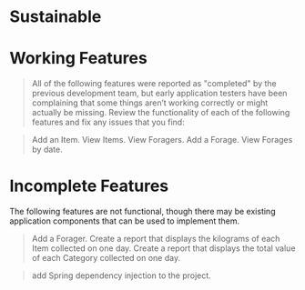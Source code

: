 # Sustainable

# Working Features
> All of the following features were reported as "completed" by the previous development team, 
but early application testers have been complaining that some things aren’t working correctly or might actually be missing. Review the functionality of each of the following features and fix any issues that you find:

> Add an Item.
> View Items.
> View Foragers.
> Add a Forage.
> View Forages by date.

# Incomplete Features
The following features are not functional, though there may be existing application components that can be used to implement them.

> Add a Forager.
> Create a report that displays the kilograms of each Item collected on one day.
> Create a report that displays the total value of each Category collected on one day.

> add Spring dependency injection to the project.
